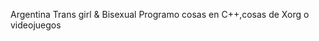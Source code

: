 Argentina
Trans girl & Bisexual
Programo cosas en C++,cosas de Xorg o videojuegos
<!---
EmmokitsuneUwU/EmmokitsuneUwU is a ✨ special ✨ repository because its `README.md` (this file) appears on your GitHub profile.
You can click the Preview link to take a look at your changes.
--->
